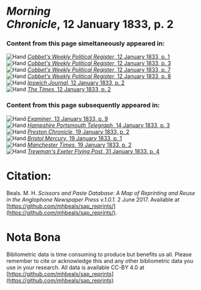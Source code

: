 # *Morning Chronicle*, 12 January 1833, p. 2  
  
### Content from this page simeltaneously appeared in:  
![Hand](http://scissorsandpaste.net/wp-content/uploads/2017/06/smallhandpointer.png) [*Cobbet's Weekly Political Register*, 12 January 1833, p. 1](https://mhbeals.github.io/sap_html/Cobbet's-Weekly-Political-Register/Cobbet's-Weekly-Political-Register-12-January-1833-p-1)  
![Hand](http://scissorsandpaste.net/wp-content/uploads/2017/06/smallhandpointer.png) [*Cobbet's Weekly Political Register*, 12 January 1833, p. 3](https://mhbeals.github.io/sap_html/Cobbet's-Weekly-Political-Register/Cobbet's-Weekly-Political-Register-12-January-1833-p-3)  
![Hand](http://scissorsandpaste.net/wp-content/uploads/2017/06/smallhandpointer.png) [*Cobbet's Weekly Political Register*, 12 January 1833, p. 7](https://mhbeals.github.io/sap_html/Cobbet's-Weekly-Political-Register/Cobbet's-Weekly-Political-Register-12-January-1833-p-7)  
![Hand](http://scissorsandpaste.net/wp-content/uploads/2017/06/smallhandpointer.png) [*Cobbet's Weekly Political Register*, 12 January 1833, p. 8](https://mhbeals.github.io/sap_html/Cobbet's-Weekly-Political-Register/Cobbet's-Weekly-Political-Register-12-January-1833-p-8)  
![Hand](http://scissorsandpaste.net/wp-content/uploads/2017/06/smallhandpointer.png) [*Ipswich Journal*, 12 January 1833, p. 2](https://mhbeals.github.io/sap_html/Ipswich-Journal/Ipswich-Journal-12-January-1833-p-2)  
![Hand](http://scissorsandpaste.net/wp-content/uploads/2017/06/smallhandpointer.png) [*The Times*, 12 January 1833, p. 2](https://mhbeals.github.io/sap_html/The-Times/The-Times-12-January-1833-p-2)  
  
### Content from this page subsequently appeared in:  
![Hand](http://scissorsandpaste.net/wp-content/uploads/2017/06/smallhandpointer.png) [*Examiner*, 13 January 1833, p. 9](https://mhbeals.github.io/sap_html/Examiner/Examiner-13-January-1833-p-9)  
![Hand](http://scissorsandpaste.net/wp-content/uploads/2017/06/smallhandpointer.png) [*Hampshire Portsmouth Telegraph*, 14 January 1833, p. 3](https://mhbeals.github.io/sap_html/Hampshire-Portsmouth-Telegraph/Hampshire-Portsmouth-Telegraph-14-January-1833-p-3)  
![Hand](http://scissorsandpaste.net/wp-content/uploads/2017/06/smallhandpointer.png) [*Preston Chronicle*, 19 January 1833, p. 2](https://mhbeals.github.io/sap_html/Preston-Chronicle/Preston-Chronicle-19-January-1833-p-2)  
![Hand](http://scissorsandpaste.net/wp-content/uploads/2017/06/smallhandpointer.png) [*Bristol Mercury*, 19 January 1833, p. 1](https://mhbeals.github.io/sap_html/Bristol-Mercury/Bristol-Mercury-19-January-1833-p-1)  
![Hand](http://scissorsandpaste.net/wp-content/uploads/2017/06/smallhandpointer.png) [*Manchester Times*, 19 January 1833, p. 2](https://mhbeals.github.io/sap_html/Manchester-Times/Manchester-Times-19-January-1833-p-2)  
![Hand](http://scissorsandpaste.net/wp-content/uploads/2017/06/smallhandpointer.png) [*Trewman's Exeter Flying Post*, 31 January 1833, p. 4](https://mhbeals.github.io/sap_html/Trewman's-Exeter-Flying-Post/Trewman's-Exeter-Flying-Post-31-January-1833-p-4)  


# Citation: 

Beals. M. H. *Scissors and Paste Database: A Map of Reprinting and Reuse in the Anglophone Newspaper Press v.1.0.1.* 2 June 2017. Available at [https://github.com/mhbeals/sap_reprints/](https://github.com/mhbeals/sap_reprints/). 

# Nota Bona

Bibliometric data is time consuming to produce but benefits us all. Please remember to cite or acknowledge this and any other bibliometric data you use in your research. All data is available CC-BY 4.0 at [https://github.com/mhbeals/sap_reprints](https://github.com/mhbeals/sap_reprints)